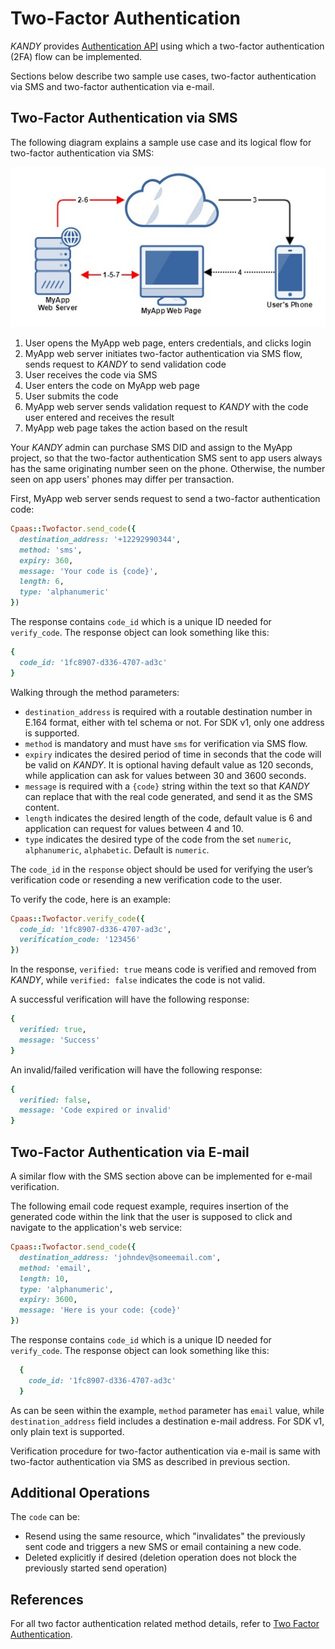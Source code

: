 # Two-Factor Authentication
$KANDY$ provides [Authentication API](/developer/references/ruby/1.0.0#twofactor-send-code) using which a two-factor authentication (2FA) flow can be implemented.

Sections below describe two sample use cases, two-factor authentication via SMS and two-factor authentication via e-mail.

## Two-Factor Authentication via SMS
The following diagram explains a sample use case and its logical flow for two-factor authentication via SMS:

![2FA via SMS flow](2fa-flow.png)

1. User opens the MyApp web page, enters credentials, and clicks login
2. MyApp web server initiates two-factor authentication via SMS flow, sends request to $KANDY$ to send validation code
3. User receives the code via SMS
4. User enters the code on MyApp web page
5. User submits the code
6. MyApp web server sends validation request to $KANDY$ with the code user entered and receives the result
7. MyApp web page takes the action based on the result

Your $KANDY$ admin can purchase SMS DID and assign to the MyApp project, so that the two-factor authentication SMS sent to app users always has the same originating number seen on the phone. Otherwise, the number seen on app users' phones may differ per transaction.

First, MyApp web server sends request to send a two-factor authentication code:

```ruby
Cpaas::Twofactor.send_code({
  destination_address: '+12292990344',
  method: 'sms',
  expiry: 360,
  message: 'Your code is {code}',
  length: 6,
  type: 'alphanumeric'
})
```
The response contains `code_id` which is a unique ID needed for `verify_code`. The response object can look something like this:
```ruby
{
  code_id: '1fc8907-d336-4707-ad3c'
}
```

Walking through the method parameters:

+ `destination_address` is required with a routable destination number in E.164 format, either with tel schema or not. For SDK v1, only one address is supported.
+ `method` is mandatory and must have `sms` for verification via SMS flow.
+ `expiry` indicates the desired period of time in seconds that the code will be valid on $KANDY$. It is optional having default value as 120 seconds, while application can ask for values between 30 and 3600 seconds.
+ `message` is required with a `{code}` string within the text so that $KANDY$ can replace that with the real code generated, and send it as the SMS content.
+ `length` indicates the desired length of the code, default value is 6 and application can request for values between 4 and 10.
+ `type` indicates the desired type of the code from the set `numeric`, `alphanumeric`, `alphabetic`. Default is `numeric`.

The `code_id` in the `response` object should be used for verifying the user’s verification code or resending a new verification code to the user.

To verify the code, here is an example:

```ruby
Cpaas::Twofactor.verify_code({
  code_id: '1fc8907-d336-4707-ad3c',
  verification_code: '123456'
})
```
In the response, `verified: true` means code is verified and removed from $KANDY$, while `verified: false` indicates the code is not valid.

A successful verification will have the following response:
```ruby
{
  verified: true,
  message: 'Success'
}
```
An invalid/failed verification will have the following response:
```ruby
{
  verified: false,
  message: 'Code expired or invalid'
}
```

## Two-Factor Authentication via E-mail
A similar flow with the SMS section above can be implemented for e-mail verification.

The following email code request example, requires insertion of the generated code within the link that the user is supposed to click and navigate to the application's web service:

```ruby
Cpaas::Twofactor.send_code({
  destination_address: 'johndev@someemail.com',
  method: 'email',
  length: 10,
  type: 'alphanumeric',
  expiry: 3600,
  message: 'Here is your code: {code}'
})
```
The response contains `code_id` which is a unique ID needed for `verify_code`. The response object can look something like this:
```ruby
  {
    code_id: '1fc8907-d336-4707-ad3c'
  }
```

As can be seen within the example, `method` parameter has `email` value, while `destination_address` field includes a destination e-mail address. For SDK v1, only plain text is supported.

Verification procedure for two-factor authentication via e-mail is same with two-factor authentication via SMS as described in previous section.

## Additional Operations
The `code` can be:

+ Resend using the same resource, which "invalidates" the previously sent code and triggers a new SMS or email containing a new code.
+ Deleted explicitly if desired (deletion operation does not block the previously started send operation)

## References
For all two factor authentication related method details, refer to [Two Factor Authentication](/developer/references/ruby/1.0.0#twofactor-send-code).
